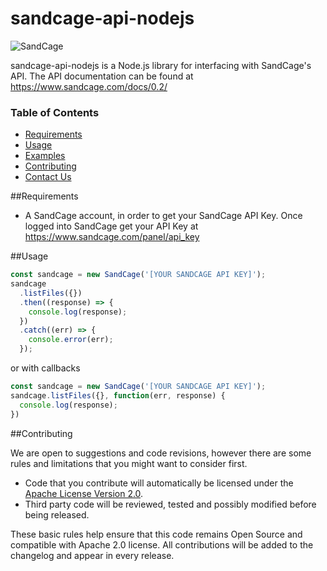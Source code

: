 # sandcage-api-nodejs

![SandCage](https://d18m5nnl28b2pp.cloudfront.net/p/a/img/header.png)

sandcage-api-nodejs is a Node.js library for interfacing with SandCage's API. The API documentation can be found at https://www.sandcage.com/docs/0.2/


### Table of Contents
* [Requirements](https://github.com/sandcage/sandcage-api-nodejs/blob/master/README.md#requirements)
* [Usage](https://github.com/sandcage/sandcage-api-nodejs/blob/master/README.md#usage)
* [Examples](https://github.com/sandcage/sandcage-api-nodejs/tree/master/examples)
* [Contributing](https://github.com/sandcage/sandcage-api-nodejs/blob/master/README.md#contribute)
* [Contact Us](https://www.sandcage.com/contact)


<a name="requirements" />
##Requirements

* A SandCage account, in order to get your SandCage API Key. Once logged into SandCage get your API Key at https://www.sandcage.com/panel/api_key


<a name="usage" />
##Usage

```javascript
const sandcage = new SandCage('[YOUR SANDCAGE API KEY]');
sandcage
  .listFiles({})
  .then((response) => {
    console.log(response);
  })
  .catch((err) => {
    console.error(err);
  });
```

or with callbacks

```javascript
const sandcage = new SandCage('[YOUR SANDCAGE API KEY]');
sandcage.listFiles({}, function(err, response) {
  console.log(response);
})
```

<a name="contribute" />
##Contributing

We are open to suggestions and code revisions, however there are some rules and limitations that you might want to consider first.

* Code that you contribute will automatically be licensed under the [Apache License Version 2.0](https://github.com/sandcage/sandcage-api-nodejs/blob/master/LICENSE).
* Third party code will be reviewed, tested and possibly modified before being released.

These basic rules help ensure that this code remains Open Source and compatible with Apache 2.0 license. All contributions will be added to the changelog and appear in every release.
